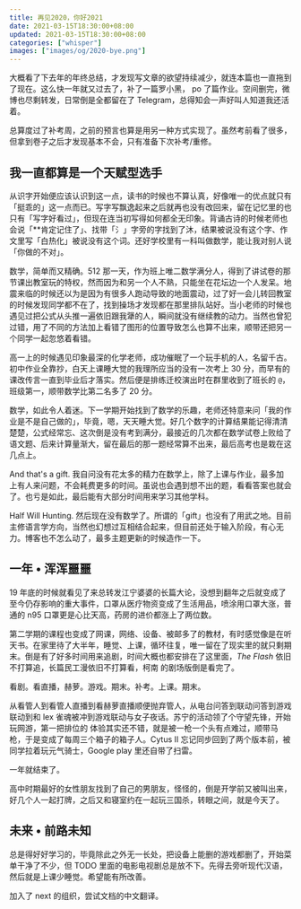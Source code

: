 ```yaml
---
title: 再见2020，你好2021
date: 2021-03-15T18:30:00+08:00
updated: 2021-03-15T18:30:00+08:00
categories: ["whisper"]
images: ["images/og/2020-bye.png"]
---
```


大概看了下去年的年终总结，才发现写文章的欲望持续减少，就连本篇也一直拖到了现在。这么快一年就又过去了，补了一篇罗小黑， po 了篇作业。空间删完，微博也尽剩转发，日常倒是全都留在了 Telegram，总得知会一声好叫人知道我还活着。<!--more-->

总算度过了补考周，之前的预言也算是用另一种方式实现了。虽然考前看了很多，但拿到卷子之后才发现基本不会，只有准备下次补考/重修。

## 我一直都算是一个天赋型选手

从识字开始便应该认识到这一点，读书的时候也不算认真，好像唯一的优点就只有「挺乖的」这一点而已。写字写飘逸起来之后就再也没有改回来，留在记忆里的也只有「写字好看过」，但现在连当初写得如何都全无印象。背诵古诗的时候老师也会说「\*\*肯定记住了」、找带「氵」字旁的字找到了沐，结果被说没有这个字、作文里写「白热化」被说没有这个词。还好学校里有一科叫做数学，能让我对别人说「你做的不对」。

数学，简单而又精确。512 那一天，作为班上唯二数学满分人，得到了讲试卷的那节课出教室玩的特权，然而因为和另一个人不熟，只能坐在花坛边一个人发呆。地震来临的时候还以为是因为有很多人跑动导致的地面震动，过了好一会儿转回教室的时候发现同学都不在了，找到操场才发现都在那里排队站好。当小老师的时候也遇见过把公式从头推一遍依旧跟我犟的人，瞬间就没有继续教的动力。当然也曾犯过错，用了不同的方法加上看错了图形的位置导致怎么也算不出来，顺带还把另一个同学一起忽悠着看错。

高一上的时候遇见印象最深的化学老师，成功催眠了一个玩手机的人，名留千古。初中作业全靠抄，白天上课睡大觉的我理所应当的没有一次考上 30 分，而早有的课改传言一直到毕业后才落实。然后便是排练迁校演出时在群里收到了班长的 `@`，班级第一，顺带数学比第二名多了 20 分。

数学，如此令人着迷。下一学期开始找到了数学的乐趣，老师还特意来问「我的作业是不是自己做的」，毕竟，嗯，天天睡大觉。好几个数字的计算结果能记得清清楚楚，公式经常忘、这次倒是没有考到满分，最接近的几次都在数学试卷上败给了语文题、后来计算量渐大，留在最后的那一题经常算不出来，最后高考也是栽在这几点上。

And that's a gift. 我自问没有花太多的精力在数学上，除了上课与作业，最多加上有人来问题，不会耗费更多的时间。虽说也会遇到想不出的题，看看答案也就会了。也亏是如此，最后能有大部分时间用来学习其他学科。

Half Will Hunting. 然后现在没有数学了。所谓的「gift」也没有了用武之地。目前主修语言学方向，当然也幻想过互相结合起来，但目前还处于输入阶段，有心无力。博客也不怎么动了，最多主题更新的时候造作一下。

## 一年 • 浑浑噩噩

19 年底的时候就看见了来总转发江宁婆婆的长篇大论，没想到翻年之后就变成了至今仍存影响的重大事件，口罩从医疗物资变成了生活用品，喷涂用口罩大涨，普通的 n95 口罩更是心比天高，药房的进价都涨上了两位数。

第二学期的课程也变成了网课，网络、设备、被邮多了的教材，有时感觉像是在听天书。在家里待了大半年，睡觉、上课，循环往复，唯一留在了现实里的就只剩期末。倒是有了好多时间用来追剧，时间大概也都安排在了这里面，*The Flash* 依旧不打算追，长篇民工漫依旧不打算看，柯南 的剧场版倒是看完了。

看剧。看直播，赫萝。游戏。期末。补考。上课。期末。

从看管人到看管人直播到看赫萝直播顺便抛弃管人，从电台问答到联动问答到游戏联动到和 lex 雀魂被冲到游戏联动与女子夜话。苏宁的活动领了个守望先锋，开始玩网游，第一把排位的 体验其实还不错，就是被一枪一个头有点难过，顺带马枪，于是变成了每周三个箱子的箱子人。Cytus Ⅱ 忘记同步回到了两个版本前，被同学拉着玩元气骑士，Google play 里还自带了扫雷。

一年就结束了。

高中时期最好的女性朋友找到了自己的男朋友，怪怪的，倒是开学前又被叫出来，好几个人一起打牌，之后又和寝室约在一起玩三国杀，转眼之间，就是今天了。

## 未来 • 前路未知

总是得好好学习的，毕竟除此之外无一长处，把设备上能删的游戏都删了，开始菜单干净了不少，但 TODO 里面的电影电视剧总是放不下。先得去旁听现代汉语，然后就是上课少睡觉。希望能有所改善。

加入了 next 的组织，尝试文档的中文翻译。